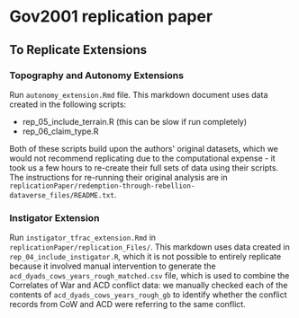 # Gov2001 replication paper

## To Replicate Extensions

### Topography and Autonomy Extensions

Run `autonomy_extension.Rmd` file. This markdown document uses data created in the following scripts:
* rep_05_include_terrain.R (this can be slow if run completely)
* rep_06_claim_type.R

Both of these scripts build upon the authors' original datasets, which we would not recommend replicating due to the computational expense - it took us a few hours to re-create their full sets of data using their scripts. The instructions for re-running their original analysis are in `replicationPaper/redemption-through-rebellion-dataverse_files/README.txt`.

### Instigator Extension

Run `instigator_tfrac_extension.Rmd` in `replicationPaper/replication_Files/`. This markdown uses data created in `rep_04_include_instigator.R`, which it is not possible to entirely replicate because it involved manual intervention to generate the `acd_dyads_cows_years_rough_matched.csv` file, which is used to combine the Correlates of War and ACD conflict data: we manually checked each of the contents of `acd_dyads_cows_years_rough_gb` to identify whether the conflict records from CoW and ACD were referring to the same conflict. 
 
